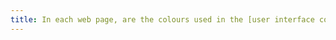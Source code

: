 ```yaml
---
title: In each web page, are the colours used in the [user interface components](#user-interface-component) or information-carrying graphic elements sufficiently contrasting (excluding special cases)?
---
```

